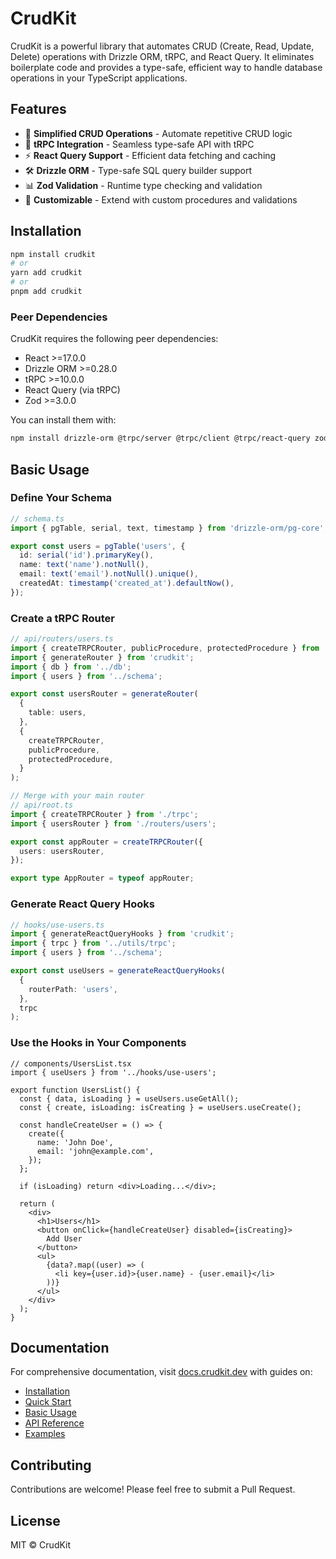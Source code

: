 
# CrudKit

CrudKit is a powerful library that automates CRUD (Create, Read, Update, Delete) operations with Drizzle ORM, tRPC, and React Query. It eliminates boilerplate code and provides a type-safe, efficient way to handle database operations in your TypeScript applications.

## Features

- 🚀 **Simplified CRUD Operations** - Automate repetitive CRUD logic
- 🔄 **tRPC Integration** - Seamless type-safe API with tRPC
- ⚡ **React Query Support** - Efficient data fetching and caching
- 🛠️ **Drizzle ORM** - Type-safe SQL query builder support
- 📊 **Zod Validation** - Runtime type checking and validation
- 🧰 **Customizable** - Extend with custom procedures and validations

## Installation

```bash
npm install crudkit
# or
yarn add crudkit
# or
pnpm add crudkit
```

### Peer Dependencies

CrudKit requires the following peer dependencies:

- React >=17.0.0
- Drizzle ORM >=0.28.0
- tRPC >=10.0.0
- React Query (via tRPC)
- Zod >=3.0.0

You can install them with:

```bash
npm install drizzle-orm @trpc/server @trpc/client @trpc/react-query zod
```

## Basic Usage

### Define Your Schema

```typescript
// schema.ts
import { pgTable, serial, text, timestamp } from 'drizzle-orm/pg-core';

export const users = pgTable('users', {
  id: serial('id').primaryKey(),
  name: text('name').notNull(),
  email: text('email').notNull().unique(),
  createdAt: timestamp('created_at').defaultNow(),
});
```

### Create a tRPC Router

```typescript
// api/routers/users.ts
import { createTRPCRouter, publicProcedure, protectedProcedure } from '../trpc';
import { generateRouter } from 'crudkit';
import { db } from '../db';
import { users } from '../schema';

export const usersRouter = generateRouter(
  {
    table: users,
  },
  {
    createTRPCRouter,
    publicProcedure,
    protectedProcedure,
  }
);

// Merge with your main router
// api/root.ts
import { createTRPCRouter } from './trpc';
import { usersRouter } from './routers/users';

export const appRouter = createTRPCRouter({
  users: usersRouter,
});

export type AppRouter = typeof appRouter;
```

### Generate React Query Hooks

```typescript
// hooks/use-users.ts
import { generateReactQueryHooks } from 'crudkit';
import { trpc } from '../utils/trpc';
import { users } from '../schema';

export const useUsers = generateReactQueryHooks(
  {
    routerPath: 'users',
  },
  trpc
);
```

### Use the Hooks in Your Components

```tsx
// components/UsersList.tsx
import { useUsers } from '../hooks/use-users';

export function UsersList() {
  const { data, isLoading } = useUsers.useGetAll();
  const { create, isLoading: isCreating } = useUsers.useCreate();

  const handleCreateUser = () => {
    create({
      name: 'John Doe',
      email: 'john@example.com',
    });
  };

  if (isLoading) return <div>Loading...</div>;

  return (
    <div>
      <h1>Users</h1>
      <button onClick={handleCreateUser} disabled={isCreating}>
        Add User
      </button>
      <ul>
        {data?.map((user) => (
          <li key={user.id}>{user.name} - {user.email}</li>
        ))}
      </ul>
    </div>
  );
}
```

## Documentation

For comprehensive documentation, visit [docs.crudkit.dev](https://docs.crudkit.dev) with guides on:

- [Installation](https://docs.crudkit.dev/getting-started/installation)
- [Quick Start](https://docs.crudkit.dev/getting-started/quick-start)
- [Basic Usage](https://docs.crudkit.dev/guides/basic-usage)
- [API Reference](https://docs.crudkit.dev/api/schema)
- [Examples](https://docs.crudkit.dev/examples/basic-crud)

## Contributing

Contributions are welcome! Please feel free to submit a Pull Request.

## License

MIT © CrudKit

